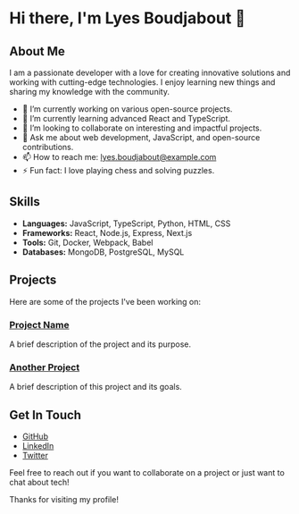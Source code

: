 # Hi there, I'm Lyes Boudjabout 👋

## About Me

I am a passionate developer with a love for creating innovative solutions and working with cutting-edge technologies. I enjoy learning new things and sharing my knowledge with the community.

- 🔭 I’m currently working on various open-source projects.
- 🌱 I’m currently learning advanced React and TypeScript.
- 👯 I’m looking to collaborate on interesting and impactful projects.
- 💬 Ask me about web development, JavaScript, and open-source contributions.
- 📫 How to reach me: [lyes.boudjabout@example.com](mailto:lyes.boudjabout@example.com)
- ⚡ Fun fact: I love playing chess and solving puzzles.

## Skills

- **Languages:** JavaScript, TypeScript, Python, HTML, CSS
- **Frameworks:** React, Node.js, Express, Next.js
- **Tools:** Git, Docker, Webpack, Babel
- **Databases:** MongoDB, PostgreSQL, MySQL

## Projects

Here are some of the projects I've been working on:

### [Project Name](https://github.com/Lyes-Boudjabout/project-name)
A brief description of the project and its purpose.

### [Another Project](https://github.com/Lyes-Boudjabout/another-project)
A brief description of this project and its goals.

## Get In Touch

- [GitHub](https://github.com/Lyes-Boudjabout)
- [LinkedIn](https://linkedin.com/in/lyes-boudjabout)
- [Twitter](https://twitter.com/lyes_boudjabout)

Feel free to reach out if you want to collaborate on a project or just want to chat about tech!

Thanks for visiting my profile!